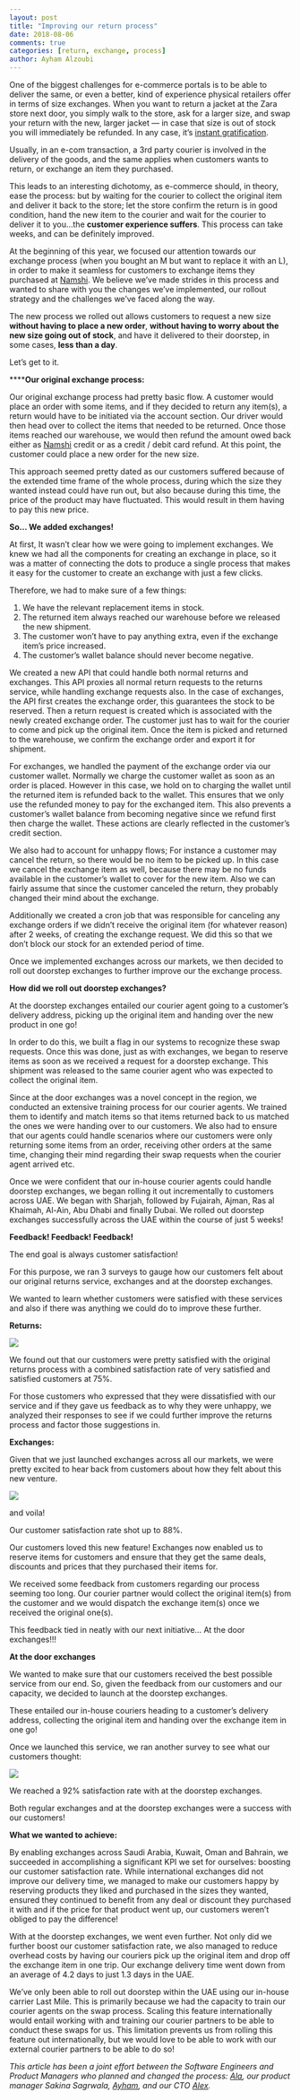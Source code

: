 ```yaml
---
layout: post
title: "Improving our return process"
date: 2018-08-06
comments: true
categories: [return, exchange, process]
author: Ayham Alzoubi
---
```


One of the biggest challenges for e-commerce portals is to be able to deliver the same, or even a better, kind of experience physical retailers offer in terms of size exchanges. When you want to return a jacket at the Zara store next door, you simply walk to the store, ask for a larger size, and swap your return with the new, larger jacket — in case that size is out of stock you will immediately be refunded. In any case, it’s [instant gratification](https://en.wikipedia.org/wiki/Gratification#Instant_and_delayed_gratification).

Usually, in an e-com transaction, a 3rd party courier is involved in the delivery of the goods, and the same applies when customers wants to return, or exchange an item they purchased.

This leads to an interesting dichotomy, as e-commerce should, in theory, ease the process: but by waiting for the courier to collect the original item and deliver it back to the store; let the store confirm the return is in good condition, hand the new item to the courier and wait for the courier to deliver it to you…the **customer experience suffers**. This process can take weeks, and can be definitely improved.

At the beginning of this year, we focused our attention towards our exchange process (when you bought an M but want to replace it with an L), in order to make it seamless for customers to exchange items they purchased at [Namshi](https://www.namshi.com). We believe we’ve made strides in this process and wanted to share with you the changes we’ve implemented, our rollout strategy and the challenges we’ve faced along the way.

The new process we rolled out allows customers to request a new size **without having to place a new order**, **without having to worry about the new size going out of stock**, and have it delivered to their doorstep, in some cases, **less than a day**.

Let’s get to it.

******Our original exchange process:**

Our original exchange process had pretty basic flow.  A customer would place an order with some items, and if they decided to return any item(s), a return would have to be initiated via the account section. Our driver would then head over to collect the items that needed to be returned. Once those items reached our warehouse, we would then refund the amount owed back either as [Namshi](https://www.namshi.com) credit or as a credit / debit card refund. At this point, the customer could place a new order for the new size.

This approach seemed pretty dated as our customers suffered because of the extended time frame of the whole process, during which the size they wanted instead could have run out, but also because during this time, the price of the product may have fluctuated. This would result in them having to pay this new price.

**So… We added exchanges!**

At first, It wasn’t clear how we were going to implement exchanges. We knew we had all the components for creating an exchange in place, so it was a matter of connecting the dots to produce a single process that makes it easy for the customer to create an exchange with just a few clicks.

Therefore, we had to make sure of a few things:


1. We have the relevant replacement items in stock.
2. The returned item always reached our warehouse before we released the new shipment.
3. The customer won’t have to pay anything extra, even if the exchange item’s price increased.
4. The customer’s wallet balance should never become negative.


We created a new API that could handle both normal returns and exchanges. This API proxies all normal return requests to the returns service, while handling exchange requests also. In the case of exchanges, the API first creates the exchange order, this guarantees the stock to be reserved. Then a return request is created which is associated with the newly created exchange order. The customer just has to wait for the courier to come and pick up the original item. Once the item is picked and returned to the warehouse, we confirm the exchange order and export it for shipment.

For exchanges, we handled the payment of the exchange order via our customer wallet. Normally we charge the customer wallet as soon as an order is placed. However in this case, we hold on to charging the wallet until the returned item is refunded back to the wallet. This ensures that we only use the refunded money to pay for the exchanged item. This also prevents a customer’s wallet balance from becoming negative since we refund first then charge the wallet. These actions are clearly reflected in the customer’s credit section.

We also had to account for unhappy flows; For instance a customer may cancel the return, so there would be no item to be picked up. In this case we cancel the exchange item as well, because there may be no funds available in the customer’s wallet to cover for the new item. Also we can fairly assume that since the customer canceled the return, they probably changed their mind about the exchange.

Additionally we created a cron job that was responsible for canceling any exchange orders if we didn’t receive the original item (for whatever reason) after 2 weeks, of creating the exchange request. We did this so that we don’t block our stock for an extended period of time.

Once we implemented exchanges across our markets, we then decided to roll out doorstep exchanges to further improve our the exchange process.

**How did we roll out doorstep exchanges?**

At the doorstep exchanges entailed our courier agent going to a customer’s delivery address, picking up the original item and handing over the new product in one go!

In order to do this, we built a flag in our systems to recognize these swap requests. Once this was done, just as with exchanges, we began to reserve items as soon as we received a request for a doorstep exchange. This shipment was released to the same courier agent who was expected to collect the original item.

Since at the door exchanges was a novel concept in the region, we conducted an extensive training process for our courier agents. We trained them to identify and match items so that items returned back to us matched the ones we were handing over to our customers. We also had to ensure that our agents could handle scenarios where our customers were only returning some items from an order, receiving other orders at the same time, changing their mind regarding their swap requests when the courier agent arrived etc.

Once we were confident that our in-house courier agents could handle doorstep exchanges, we began rolling it out incrementally to customers across UAE. We began with Sharjah, followed by Fujairah, Ajman, Ras al Khaimah, Al-Ain, Abu Dhabi and finally Dubai. We rolled out doorstep exchanges successfully across the UAE within the course of just 5 weeks!

**Feedback! Feedback! Feedback!**

The end goal is always customer satisfaction!

For this purpose, we ran 3 surveys to gauge how our customers felt about our original returns service, exchanges and at the doorstep exchanges.

We wanted to learn whether customers were satisfied with these services and also if there was anything we could do to improve these further.

**Returns:**


![](https://d2mxuefqeaa7sj.cloudfront.net/s_BDC44FD999A9BF03CF62C61FC72DBA66D7B2A7053E24A6DFAF36A892D63BA5D8_1531224354306_Returns+results.PNG)


We found out that our customers were pretty satisfied with the original returns process with a combined satisfaction rate of very satisfied and satisfied customers at 75%.

For those customers who expressed that they were dissatisfied with our service and if they gave us feedback as to why they were unhappy, we analyzed their responses to see if we could further improve the returns process and factor those suggestions in.

**Exchanges:**

Given that we just launched exchanges across all our markets, we were pretty excited to hear back from customers about how they felt about this new venture.


![](https://d2mxuefqeaa7sj.cloudfront.net/s_BDC44FD999A9BF03CF62C61FC72DBA66D7B2A7053E24A6DFAF36A892D63BA5D8_1531226124692_exchange+results.PNG)


and voila!

Our customer satisfaction rate shot up to 88%.

Our customers loved this new feature! Exchanges now enabled us to reserve items for customers and ensure that they get the same deals, discounts and prices that they purchased their items for.

We received some feedback from customers regarding our process seeming too long. Our courier partner would collect the original item(s) from the customer and we would dispatch the exchange item(s) once we received the original one(s).

This feedback tied in neatly with our next initiative… At the door exchanges!!!

**At the door exchanges**

We wanted to make sure that our customers received the best possible service from our end. So, given the feedback from our customers and our capacity, we decided to launch at the doorstep exchanges.

These entailed our in-house couriers heading to a customer’s delivery address, collecting the original item and handing over the exchange item in one go!

Once we launched this service, we ran another survey to see what our customers thought:


![](https://d2mxuefqeaa7sj.cloudfront.net/s_BDC44FD999A9BF03CF62C61FC72DBA66D7B2A7053E24A6DFAF36A892D63BA5D8_1531234467580_Swap+results.PNG)


We reached a 92% satisfaction rate with at the doorstep exchanges.

Both regular exchanges and at the doorstep exchanges were a success with our customers!

**What we wanted to achieve:**

By enabling exchanges across Saudi Arabia, Kuwait, Oman and Bahrain, we succeeded in accomplishing a significant KPI we set for ourselves: boosting our customer satisfaction rate. While international exchanges did not improve our delivery time, we managed to make our customers happy by reserving products they liked and purchased in the sizes they wanted, ensured they continued to benefit from any deal or discount they purchased it with and if the price for that product went up, our customers weren’t obliged to pay the difference!

With at the doorstep exchanges, we went even further.  Not only did we further boost our customer satisfaction rate, we also managed to reduce overhead costs by having our couriers pick up the original item and drop off the exchange item in one trip. Our exchange delivery time went down from an average of 4.2 days to just 1.3 days in the UAE.


We’ve only been able to roll out doorstep within the UAE using our in-house carrier Last Mile. This is primarily because we had the capacity to train our courier agents on the swap process. Scaling this feature internationally would entail working with and training our courier partners to be able to conduct these swaps for us. This limitation prevents us from rolling this feature out internationally, but we would love to be able to work with our external courier partners to be able to do so!


*This article has been a joint effort between the Software Engineers and Product Managers who planned and changed the process: [Ala](http://tech.namshi.io/team/#Ala%20Hawash), our product manager Sakina Sagrwala,
[Ayham](http://tech.namshi.io/team/#Ayham%20Alzoubi), and our CTO [Alex](http://tech.namshi.io/team/#Alessandro%20Nadalin).*
